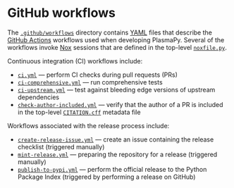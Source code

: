 # GitHub workflows

The [`.github/workflows`](.) directory contains [YAML] files that
describe the [GitHub Actions] workflows used when developing PlasmaPy.
Several of the workflows invoke [Nox] sessions that are defined in the
top-level [`noxfile.py`](../../noxfile.py).

Continuous integration (CI) workflows include:

- [`ci.yml`](./ci.yml) — perform CI checks during pull requests (PRs)
- [`ci-comprehensive.yml`](./ci-comprehensive.yml) — run comprehensive tests
- [`ci-upstream.yml`](./ci-upstream.yml) — test against bleeding edge versions of upstream dependencies
- [`check-author-included.yml`](./check-author-included.yml) — verify
  that the author of a PR is included in the top-level
  [`CITATION.cff`](../../CITATION.cff) metadata file

Workflows associated with the release process include:

- [`create-release-issue.yml`](./create-release-issue.yml) — create an
  issue containing the release checklist (triggered manually)
- [`mint-release.yml`](./mint-release.yml) — preparing the repository
  for a release (triggered manually)
- [`publish-to-pypi.yml`](./publish-to-pypi.yml) — perform the official
  release to the Python Package Index (triggered by performing a release
  on GitHub)

[github actions]: https://docs.github.com/en/actions
[nox]: https://nox.thea.codes
[yaml]: https://en.wikipedia.org/wiki/YAML
